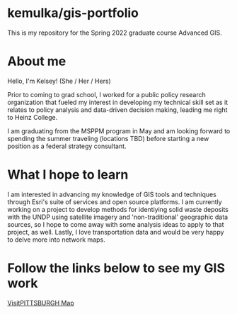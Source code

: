 # kemulka/gis-portfolio
This is my repository for the Spring 2022 graduate course Advanced GIS.


# About me
Hello, I'm Kelsey!
(She / Her / Hers)

Prior to coming to grad school, I worked for a public policy research organization that fueled my interest in developing my technical skill set as it relates to policy analysis and data-driven decision making, leading me right to Heinz College.

I am graduating from the MSPPM program in May and am looking forward to spending the summer traveling (locations TBD) before starting a new position as a federal strategy consultant.

# What I hope to learn
I am interested in advancing my knowledge of GIS tools and techniques through Esri's suite of services and open source platforms. I am currently working on a project to develop methods for identiying solid waste deposits with the UNDP using satellite imagery and 'non-traditional' geographic data sources, so I hope to come away with some analysis ideas to apply to that project, as well.  Lastly, I love transportation data and would be very happy to delve more into network maps. 


# Follow the links below to see my GIS work

[VisitPITTSBURGH Map](/visitpghmap.md)
